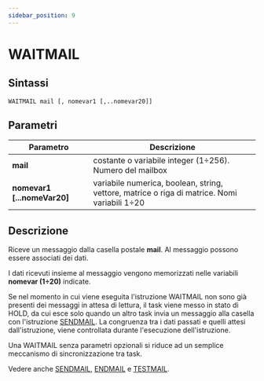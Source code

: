 ```yaml
---
sidebar_position: 9
---
```


# WAITMAIL

## Sintassi

  ```
WAITMAIL mail [, nomevar1 [,..nomevar20]]
  ```

## Parametri
|Parametro                    | Descrizione                                                                                           |                
|-----------------------------|-------------------------------------------------------------------------------------------------------|
| **mail**                    | costante o variabile integer (1÷256). Numero del mailbox                                              |       
| **nomevar1 [...nomeVar20]** | variabile numerica, boolean, string, vettore, matrice o riga di matrice. Nomi variabili 1÷20          |  

## Descrizione
Riceve un messaggio dalla casella postale **mail**. Al messaggio possono essere associati dei dati.

I dati ricevuti insieme al messaggio vengono memorizzati nelle variabili **nomevar (1÷20)** indicate.

Se nel momento in cui viene eseguita l'istruzione WAITMAIL non sono già presenti dei messaggi in attesa di lettura, il task viene messo in stato di HOLD, da cui esce solo quando un altro task invia un messaggio alla casella con l'istruzione [SENDMAIL](./SENDMAIL.md). La congruenza tra i dati passati e quelli attesi dall'istruzione, viene controllata durante l'esecuzione dell'istruzione.

Una WAITMAIL senza parametri opzionali si riduce ad un semplice meccanismo di sincronizzazione tra task.

Vedere anche [SENDMAIL](./SENDMAIL.md), [ENDMAIL](./ENDMAIL.md) e [TESTMAIL](../Gestione-di-flusso/TESTMAIL.md).